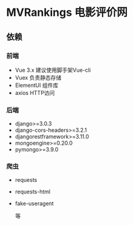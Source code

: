 # MVRankings 电影评价网

## 依赖

### 前端

- Vue 3.x	建议使用脚手架Vue-cli
- Vuex	负责静态存储
- ElementUI	组件库
- axios	HTTP访问

### 后端

- django>=3.0.3
- django-cors-headers>=3.2.1
- djangorestframework>=3.11.0 
- mongoengine>=0.20.0
- pymongo>=3.9.0 

### 爬虫

- requests

- requests-html

- fake-useragent

  等
